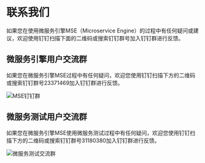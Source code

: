 # 联系我们

如果您在使用微服务引擎MSE（Microservice Engine）的过程中有任何疑问或建议，欢迎使用钉钉扫描下面的二维码或搜索钉钉群号加入钉钉群进行反馈。

## 微服务引擎用户交流群

如果您在微服务引擎MSE过程中有任何疑问，欢迎您使用钉钉扫描下方的二维码或搜索钉钉群号23371469加入钉钉群进行反馈。

![MSE钉钉群](https://static-aliyun-doc.oss-accelerate.aliyuncs.com/assets/img/zh-CN/9780389061/p129527.png)

## 微服务测试用户交流群

如果您在微服务引擎MSE使用微服务测试过程中有任何疑问，欢迎您使用钉钉扫描下方的二维码或搜索钉钉群号31180380加入钉钉群进行反馈。

![微服务测试交流群](https://static-aliyun-doc.oss-accelerate.aliyuncs.com/assets/img/zh-CN/9780389061/p181621.png)

